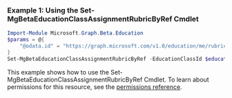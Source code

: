 ### Example 1: Using the Set-MgBetaEducationClassAssignmentRubricByRef Cmdlet
```powershell
Import-Module Microsoft.Graph.Beta.Education
$params = @{
	"@odata.id" = "https://graph.microsoft.com/v1.0/education/me/rubrics/{id}"
}
Set-MgBetaEducationClassAssignmentRubricByRef -EducationClassId $educationClassId -EducationAssignmentId $educationAssignmentId -BodyParameter $params
```
This example shows how to use the Set-MgBetaEducationClassAssignmentRubricByRef Cmdlet.
To learn about permissions for this resource, see the [permissions reference](/graph/permissions-reference).
